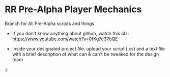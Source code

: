 # RR Pre-Alpha Player Mechanics

Branch for All Pre-Alpha scripts and things

- If you don't know anything about github, watch this plz: https://www.youtube.com/watch?v=0fKg7e37bQE

- Inside your designated project file, upload your script (.cs) and a text file with a brief description of what can & can't be tweaked for the design team

:)
